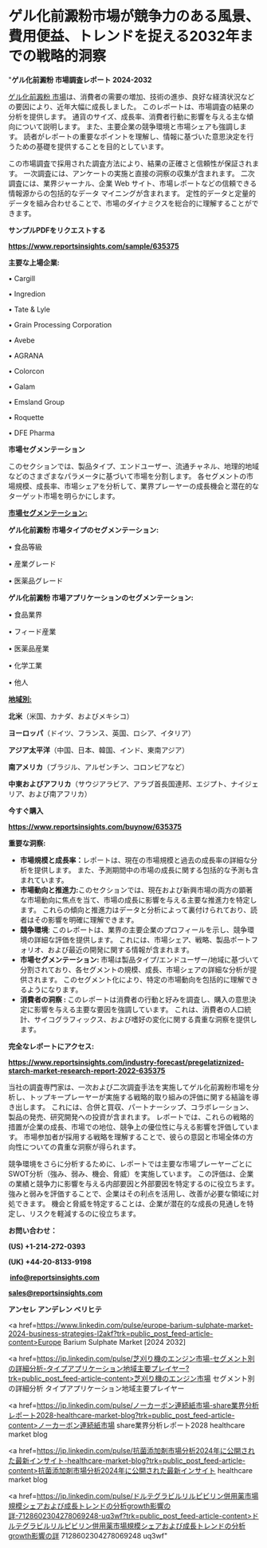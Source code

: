 # ゲル化前澱粉市場が競争力のある風景、費用便益、トレンドを捉える2032年までの戦略的洞察

"<strong>ゲル化前澱粉 市場調査レポート 2024-2032</strong>

<a href=https://www.reportsinsights.com/sample/635375>ゲル化前澱粉 市場</a>は、消費者の需要の増加、技術の進歩、良好な経済状況などの要因により、近年大幅に成長しました。 このレポートは、市場調査の結果の分析を提供します。 通貨のサイズ、成長率、消費者行動に影響を与える主な傾向について説明します。 また、主要企業の競争環境と市場シェアも強調します。 読者がレポートの重要なポイントを理解し、情報に基づいた意思決定を行うための基礎を提供することを目的としています。

この市場調査で採用された調査方法により、結果の正確さと信頼性が保証されます。 一次調査には、アンケートの実施と直接の洞察の収集が含まれます。 二次調査には、業界ジャーナル、企業 Web サイト、市場レポートなどの信頼できる情報源からの包括的なデータ マイニングが含まれます。 定性的データと定量的データを組み合わせることで、市場のダイナミクスを総合的に理解することができます。

<strong><b>サンプルPDFをリクエストする</b></strong>

<a href=https://www.reportsinsights.com/sample/635375><strong><u>https://www.reportsinsights.com/sample/635375</u></strong></a>

<strong>主要な上場企業:</strong>

• Cargill

• Ingredion

• Tate & Lyle

• Grain Processing Corporation

• Avebe

• AGRANA

• Colorcon

• Galam

• Emsland Group

• Roquette

• DFE Pharma

<strong>市場セグメンテーション</strong>

このセクションでは、製品タイプ、エンドユーザー、流通チャネル、地理的地域などのさまざまなパラメータに基づいて市場を分割します。 各セグメントの市場規模、成長率、市場シェアを分析して、業界プレーヤーの成長機会と潜在的なターゲット市場を明らかにします。

<strong><u>市場セグメンテーション</u></strong><strong><u>:</u></strong>

<strong>ゲル化前澱粉 市場タイプのセグメンテーション:</strong>

• 食品等級

• 産業グレード

• 医薬品グレード

<strong>ゲル化前澱粉 市場アプリケーションのセグメンテーション:</strong>

• 食品業界

• フィード産業

• 医薬品産業

• 化学工業

• 他人

<strong><u>地域別</u></strong><strong><u>:</u></strong>

<strong>北米</strong>（米国、カナダ、およびメキシコ）

<strong>ヨーロッパ</strong>（ドイツ、フランス、英国、ロシア、イタリア）

<strong>アジア太平洋</strong>（中国、日本、韓国、インド、東南アジア）

<strong>南アメリカ</strong>（ブラジル、アルゼンチン、コロンビアなど）

<strong>中東およびアフリカ</strong>（サウジアラビア、アラブ首長国連邦、エジプト、ナイジェリア、および南アフリカ）

<strong>今すぐ購入</strong>

<a href=https://www.reportsinsights.com/buynow/635375><strong><u>https://www.reportsinsights.com/buynow/635375</u></strong></a>

<strong>重要な洞察:</strong>
<ul>
  <li><strong>市場規模と成長率：</strong>レポートは、現在の市場規模と過去の成長率の詳細な分析を提供します。 また、予測期間中の市場の成長に関する包括的な予測も含まれています。</li>
  <li><strong>市場動向と推進力:</strong>このセクションでは、現在および新興市場の両方の顕著な市場動向に焦点を当て、市場の成長に影響を与える主要な推進力を特定します。 これらの傾向と推進力はデータと分析によって裏付けられており、読者はその影響を明確に理解できます。</li>
  <li><strong>競争環境</strong>: このレポートは、業界の主要企業のプロフィールを示し、競争環境の詳細な評価を提供します。 これには、市場シェア、戦略、製品ポートフォリオ、および最近の開発に関する情報が含まれます。</li>
  <li><strong>市場セグメンテーション: </strong>市場は製品タイプ/エンドユーザー/地域に基づいて分割されており、各セグメントの規模、成長、市場シェアの詳細な分析が提供されます。 このセグメント化により、特定の市場動向を包括的に理解できるようになります。</li>
  <li><strong>消費者の洞察 : </strong>このレポートは消費者の行動と好みを調査し、購入の意思決定に影響を与える主要な要因を強調しています。 これは、消費者の人口統計、サイコグラフィックス、および嗜好の変化に関する貴重な洞察を提供します。</li>
</ul>
<strong>完全なレポートにアクセス:</strong>

<a href=https://www.reportsinsights.com/industry-forecast/pregelatiznized-starch-market-research-report-2022-635375><strong><u><b>https://www.reportsinsights.com/industry-forecast/pregelatiznized-starch-market-research-report-2022-635375</b></u></strong></a>

当社の調査専門家は、一次および二次調査手法を実施してゲル化前澱粉市場を分析し、トップキープレーヤーが実施する戦略的取り組みの評価に関する結論を導き出します。 これには、合併と買収、パートナーシップ、コラボレーション、製品の発売、研究開発への投資が含まれます。 レポートでは、これらの戦略的措置が企業の成長、市場での地位、競争上の優位性に与える影響を評価しています。 市場参加者が採用する戦略を理解することで、彼らの意図と市場全体の方向性についての貴重な洞察が得られます。

競争環境をさらに分析するために、レポートでは主要な市場プレーヤーごとにSWOT分析（強み、弱み、機会、脅威）を実施しています。 この評価は、企業の業績と競争力に影響を与える内部要因と外部要因を特定するのに役立ちます。 強みと弱みを評価することで、企業はその利点を活用し、改善が必要な領域に対処できます。 機会と脅威を特定することは、企業が潜在的な成長の見通しを特定し、リスクを軽減するのに役立ちます。

<strong>お問い合わせ：</strong>

<strong>(US) +1-214-272-0393</strong>

<strong>(UK) +44-20-8133-9198</strong>

<strong> </strong><a href=info@reportsinsights.com><strong><u>info@reportsinsights.com</u></strong></a>

<a href=sales@reportsinsights.com><strong><u>sales@reportsinsights.com</u></strong></a>

<strong>アンセレ アンデレン ベリヒテ</strong>

<a href=https://www.linkedin.com/pulse/europe-barium-sulphate-market-2024-business-strategies-l2akf?trk=public_post_feed-article-content>Europe Barium Sulphate Market [2024 2032]</a>

<a href=https://jp.linkedin.com/pulse/芝刈り機のエンジン市場-セグメント別の詳細分析-タイプアプリケーション地域主要プレイヤー?trk=public_post_feed-article-content>芝刈り機のエンジン市場 セグメント別の詳細分析 タイプアプリケーション地域主要プレイヤー</a>

<a href=https://jp.linkedin.com/pulse/ノーカーボン連続紙市場-share業界分析レポート2028-healthcare-market-blog?trk=public_post_feed-article-content>ノーカーボン連続紙市場 share業界分析レポート2028 healthcare market blog</a>

<a href=https://jp.linkedin.com/pulse/抗菌添加剤市場分析2024年に公開された最新インサイト-healthcare-market-blog?trk=public_post_feed-article-content>抗菌添加剤市場分析2024年に公開された最新インサイト healthcare market blog</a>

<a href=https://jp.linkedin.com/pulse/ドルテグラビルリルピビリン併用薬市場規模シェアおよび成長トレンドの分析growth影響の詳-7128602304278069248-uq3wf?trk=public_post_feed-article-content>ドルテグラビルリルピビリン併用薬市場規模シェアおよび成長トレンドの分析growth影響の詳 7128602304278069248 uq3wf</a>"
